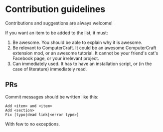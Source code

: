 # Contribution guidelines

Contributions and suggestions are always welcome!

If you want an item to be added to the list, it must:

1. Be awesome. You should be able to explain why it is awesome.
2. Be relevant to ComputerCraft. It could be an awesome ComputerCraft extension mod, or an awesome tutorial. It cannot be your friend's cat's Facebook page, or your irrelevant project.
3. Can immediately used. It has to have an installation script, or (in the case of literature) immediately read.

## PRs

Commit messages should be written like this:

```
Add <item> and <item>
Add <section>
Fix [typo|dead link|<error type>]
```

With few to no exceptions.
